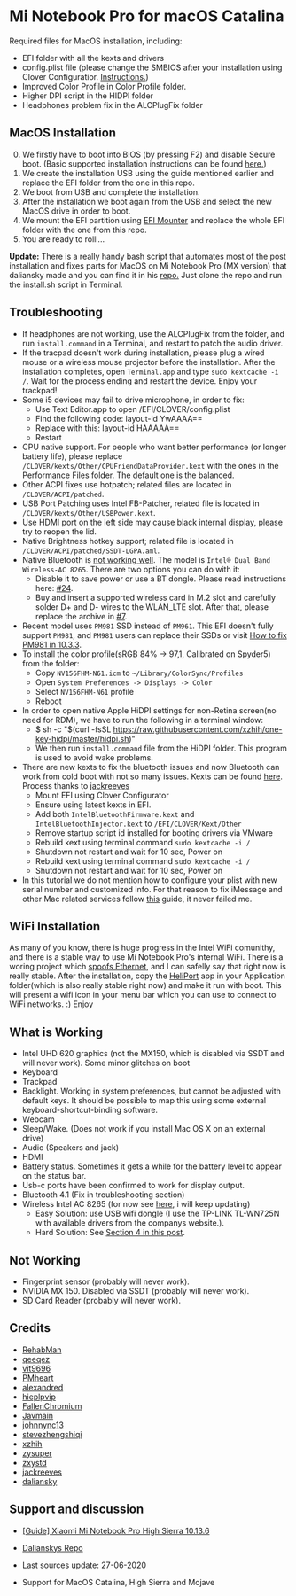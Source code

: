 # Mi Notebook Pro for macOS Catalina

Required files for MacOS installation, including:

- EFI folder with all the kexts and drivers
- config.plist file (please change the SMBIOS after your installation using Clover Configuratior. [Instructions.](https://www.tonymacx86.com/threads/guide-how-to-configure-your-systems-smbios-correctly.198155/))
- Improved Color Profile in Color Profile folder.
- Higher DPI script in the HIDPI folder
- Headphones problem fix in the ALCPlugFix folder

## MacOS Installation

0. We firstly have to boot into BIOS (by pressing F2) and disable Secure boot. (Basic supported installation instructions can be found [here.](https://www.tonymacx86.com/threads/unibeast-install-macos-mojave-on-any-supported-intel-based-pc.259381/))
1. We create the installation USB using the guide mentioned earlier and replace the EFI folder from the one in this repo.
2. We boot from  USB and complete the installation.
3. After the installation we boot again from the USB and select the new MacOS drive in order to boot.
4. We mount the EFI partition using [EFI Mounter](https://www.tonymacx86.com/resources/efi-mounter-v3.280/) and replace the whole EFI folder with the one from this repo.
5. You are ready to rolll...

**Update:** There is a really handy bash script that automates most of the post installation and fixes parts for MacOS on Mi Notebook Pro (MX version) that daliansky made and you can find it in his [repo.](https://github.com/daliansky/XiaoMi-Pro-Hackintosh) Just clone the repo and run the install.sh script in Terminal.

## Troubleshooting 

- If headphones are not working, use the ALCPlugFix from the folder, and run `install.command` in a Terminal, and restart to patch the audio driver.
- If the tracpad doesn't work during installation, please plug a wired mouse or a wireless mouse projector before the installation. After the installation completes, open `Terminal.app` and type `sudo kextcache -i /`. Wait for the process ending and restart the device. Enjoy your trackpad!
- Some i5 devices may fail to drive microphone, in order to fix:
    - Use Text Editor.app to open /EFI/CLOVER/config.plist
    - Find the following code: <key>layout-id</key> <data>YwAAAA==</data>
    - Replace with this: <key>layout-id</key> <data>HAAAAA==</data>
    - Restart
- CPU native support. For people who want better performance (or longer battery life), please replace `/CLOVER/kexts/Other/CPUFriendDataProvider.kext` with the ones in the Performance Files folder. The default one is the balanced.
- Other ACPI fixes use hotpatch; related files are located in `/CLOVER/ACPI/patched`.
-  USB Port Patching uses Intel FB-Patcher, related file is located in `/CLOVER/kexts/Other/USBPower.kext`.
- Use HDMI port on the left side may cause black internal display, please try to reopen the lid.
- Native Brightness hotkey support; related file is located in `/CLOVER/ACPI/patched/SSDT-LGPA.aml`.
- Native Bluetooth is [not working well](https://github.com/daliansky/XiaoMi-Pro/issues/50). The model is `Intel® Dual Band Wireless-AC 8265`. There are two options you can do with it:
    - Disable it to save power or use a BT dongle. Please read instructions here: [#24](https://github.com/daliansky/XiaoMi-Pro/issues/24).
    - Buy and insert a supported wireless card in M.2 slot and carefully solder D+ and D- wires to the WLAN_LTE slot. After that, please replace the archive in [#7](https://github.com/stevezhengshiqi/XiaoMi-Pro/issues/7).
- Recent model uses `PM981` SSD instead of `PM961`. This EFI doesn't fully support `PM981`, and `PM981` users can replace their SSDs or visit [How to fix PM981 in 10.3.3]( https://www.tonymacx86.com/threads/how-to-fix-pm981-in-10-13-3-17d47.245063/).
- To install the color profile(sRGB 84% -> 97,1, Calibrated on Spyder5) from the folder:
    - Copy `NV156FHM-N61.icm` to `~/Library/ColorSync/Profiles`
    - Open `System Preferences -> Displays -> Color`
    - Select `NV156FHM-N61` profile
    - Reboot
- In order to open native Apple HiDPI settings for non-Retina screen(no need for RDM), we have to run the following in a terminal window:
    - $ sh -c "$(curl -fsSL https://raw.githubusercontent.com/xzhih/one-key-hidpi/master/hidpi.sh)"
    - We then run `install.command` file from the HiDPI folder. This program is used to avoid wake problems.
- There are new kexts to fix the bluetooth issues and now Bluetooth can work from cold boot with not so many issues. Kexts can be found [here](https://github.com/zxystd/IntelBluetoothFirmware). Process thanks to [jackreeves](https://github.com/daliansky/XiaoMi-Pro-Hackintosh/issues/323#issuecomment-570912337)
    - Mount EFI using Clover Configurator
    - Ensure using latest kexts in EFI.
    - Add both `IntelBluetoothFirmware.kext` and `IntelBluetoothInjector.kext` to `/EFI/CLOVER/Kext/Other`
    - Remove startup script id installed for booting drivers via VMware
    - Rebuild kext using terminal command `sudo kextcache -i /`
    - Shutdown not restart and wait for 10 sec, Power on
    - Rebuild kext using terminal command `sudo kextcache -i /`
    - Shutdown not restart and wait for 10 sec, Power on
- In this tutorial we do not mention how to configure your plist with new serial number and customized info. For that reason to fix iMessage and other Mac related services follow [this](https://www.tonymacx86.com/threads/an-idiots-guide-to-imessage.196827/) guide, it never failed me. 

## WiFi Installation

As many of you know, there is huge progress in the Intel WiFi comunithy, and there is a stable way to use Mi Notebook Pro's internal WiFi. There is a woring project which [spoofs Ethernet](https://github.com/AppleIntelWifi/adapter), and I can safelly say that right now is really stable. After the installation, copy the [HeliPort](https://github.com/zxystd/HeliPort) app in your Application folder(which is also really stable right now) and make it run with boot. This will present a wifi icon in your menu bar which you can use to connect to WiFi networks. :) Enjoy

## What is Working

- Intel UHD 620 graphics (not the MX150, which is disabled via SSDT and will never work). Some minor glitches on boot
- Keyboard
- Trackpad
- Backlight. Working in system preferences, but cannot be adjusted with default keys. It should be possible to map this using some external keyboard-shortcut-binding software.
- Webcam
- Sleep/Wake. (Does not work if you install Mac OS X on an external drive)
- Audio (Speakers and jack)
- HDMI
- Battery status. Sometimes it gets a while for the battery level to appear on the status bar.
- Usb-c ports have been confirmed to work for display output.
- Bluetooth 4.1 (Fix in troubleshooting section)
- Wireless Intel AC 8265 (for now see [here](https://github.com/daliansky/XiaoMi-Pro-Hackintosh/issues/330#issuecomment-582377174), i will keep updating)
    - Easy Solution: use USB wifi dongle (I use the TP-LINK TL-WN725N with available drivers from the companys website.).
    - Hard Solution: See [Section 4 in this post](https://www.tonymacx86.com/threads/guide-xiaomi-mi-notebook-pro-high-sierra-10-13-6.242724/).

## Not Working

- Fingerprint sensor (probably will never work).
- NVIDIA MX 150. Disabled via SSDT (probably will never work).
- SD Card Reader (probably will never work).

## Credits

- [RehabMan](https://github.com/RehabMan)
- [qeeqez](https://github.com/qeeqez)
- [vit9696](https://github.com/vit9696)
- [PMheart](https://github.com/PMheart)
- [alexandred](https://github.com/alexandred)
- [hieplpvip](https://github.com/hieplpvip)
- [FallenChromium](https://github.com/FallenChromium)
- [Javmain](https://github.com/javmain)
- [johnnync13](https://github.com/johnnync13)
- [stevezhengshiqi](https://github.com/stevezhengshiqi)
- [xzhih](https://github.com/xzhih)
- [zysuper](https://github.com/zysuper)
- [zxystd](https://github.com/zxystd)
- [jackreeves](https://github.com/jackreeves)
- [daliansky](https://github.com/daliansky)

## Support and discussion

- [[Guide] Xiaomi Mi Notebook Pro High Sierra 10.13.6](https://www.tonymacx86.com/threads/guide-xiaomi-mi-notebook-pro-high-sierra-10-13-6.242724)
- [Dalianskys Repo](https://github.com/daliansky/XiaoMi-Pro-Hackintosh)

- Last sources update: 27-06-2020
- Support for MacOS Catalina, High Sierra and Mojave

